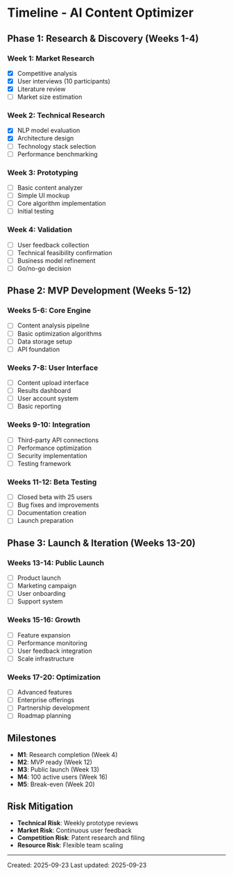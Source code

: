 # Timeline - AI Content Optimizer

## Phase 1: Research & Discovery (Weeks 1-4)

### Week 1: Market Research
- [x] Competitive analysis
- [x] User interviews (10 participants)
- [x] Literature review
- [ ] Market size estimation

### Week 2: Technical Research
- [x] NLP model evaluation
- [x] Architecture design
- [ ] Technology stack selection
- [ ] Performance benchmarking

### Week 3: Prototyping
- [ ] Basic content analyzer
- [ ] Simple UI mockup
- [ ] Core algorithm implementation
- [ ] Initial testing

### Week 4: Validation
- [ ] User feedback collection
- [ ] Technical feasibility confirmation
- [ ] Business model refinement
- [ ] Go/no-go decision

## Phase 2: MVP Development (Weeks 5-12)

### Weeks 5-6: Core Engine
- [ ] Content analysis pipeline
- [ ] Basic optimization algorithms
- [ ] Data storage setup
- [ ] API foundation

### Weeks 7-8: User Interface
- [ ] Content upload interface
- [ ] Results dashboard
- [ ] User account system
- [ ] Basic reporting

### Weeks 9-10: Integration
- [ ] Third-party API connections
- [ ] Performance optimization
- [ ] Security implementation
- [ ] Testing framework

### Weeks 11-12: Beta Testing
- [ ] Closed beta with 25 users
- [ ] Bug fixes and improvements
- [ ] Documentation creation
- [ ] Launch preparation

## Phase 3: Launch & Iteration (Weeks 13-20)

### Weeks 13-14: Public Launch
- [ ] Product launch
- [ ] Marketing campaign
- [ ] User onboarding
- [ ] Support system

### Weeks 15-16: Growth
- [ ] Feature expansion
- [ ] Performance monitoring
- [ ] User feedback integration
- [ ] Scale infrastructure

### Weeks 17-20: Optimization
- [ ] Advanced features
- [ ] Enterprise offerings
- [ ] Partnership development
- [ ] Roadmap planning

## Milestones

- **M1**: Research completion (Week 4)
- **M2**: MVP ready (Week 12)
- **M3**: Public launch (Week 13)
- **M4**: 100 active users (Week 16)
- **M5**: Break-even (Week 20)

## Risk Mitigation

- **Technical Risk**: Weekly prototype reviews
- **Market Risk**: Continuous user feedback
- **Competition Risk**: Patent research and filing
- **Resource Risk**: Flexible team scaling

---
Created: 2025-09-23
Last updated: 2025-09-23
